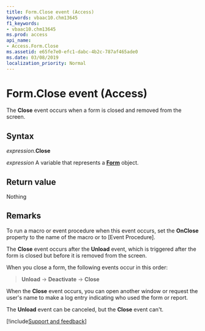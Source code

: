 ```yaml
---
title: Form.Close event (Access)
keywords: vbaac10.chm13645
f1_keywords:
- vbaac10.chm13645
ms.prod: access
api_name:
- Access.Form.Close
ms.assetid: e65fe7e0-efc1-dabc-4b2c-787af465ade0
ms.date: 03/08/2019
localization_priority: Normal
---
```



# Form.Close event (Access)

The **Close** event occurs when a form is closed and removed from the screen.


## Syntax

_expression_.**Close**

_expression_ A variable that represents a **[Form](Access.Form.md)** object.


## Return value

Nothing


## Remarks

To run a macro or event procedure when this event occurs, set the **OnClose** property to the name of the macro or to [Event Procedure].

The **Close** event occurs after the **Unload** event, which is triggered after the form is closed but before it is removed from the screen.

When you close a form, the following events occur in this order:

> **Unload** → **Deactivate** → **Close**

When the **Close** event occurs, you can open another window or request the user's name to make a log entry indicating who used the form or report.

The **Unload** event can be canceled, but the **Close** event can't.




[!include[Support and feedback](~/includes/feedback-boilerplate.md)]